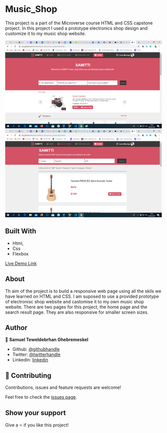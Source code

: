 # Music_Shop

This project is a part of the Microverse course HTML and CSS capstone project. In this project I used a prototype electronics shop design and customize it to my music shop website.

![screenshot 1](images/home_screen_shoot.png) 
![screenshot 1](images/search_screen_shot.png) 


## Built With

- Html,
- Css
- Flexbox

[Live Demo Link](https://raw.githack.com/Samitti/Music_Shop/music_shop/index.html)


## About

Th aim of the project is to build a responsive web page using all the skils we have learned on HTML and CSS. I am suposed to use a provided prototype of electronisc shop website and castomise it to my own music shop website. There are two pages for this project, the home page and the search result page. They are also responsive for smaller screen sizes.

## Author

👤 **Samuel Teweldebrhan Ghebremeskel**

- Github: [@githubhandle](https://github.com/Samitti)
- Twitter: [@twitterhandle](https://twitter.com/Samuel63734232)
- Linkedin: [linkedin](https://www.linkedin.com/in/samuel-ghebremeskel-29685811a/)

## 🤝 Contributing

Contributions, issues and feature requests are welcome!

Feel free to check the [issues page](https://github.com/Samitti/Newsweek-clone/issues).

## Show your support

Give a ⭐️ if you like this project!



